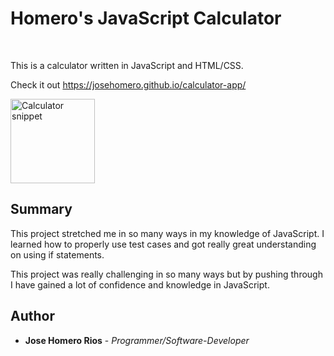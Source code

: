 # Homero's JavaScript Calculator

<br>

This is a calculator written in JavaScript and HTML/CSS.

Check it out https://josehomero.github.io/calculator-app/

<img width="135" alt="Calculator snippet" src="https://user-images.githubusercontent.com/58618050/80551613-dfad9f80-8978-11ea-8e75-7379c1974445.PNG">

## Summary

This project stretched me in so many ways in my knowledge of JavaScript. I learned how to properly use test cases and got really great understanding on using if statements.

This project was really challenging in so many ways but by pushing through I have gained a lot of confidence and knowledge in JavaScript.

## Author

* **Jose Homero Rios** - *Programmer/Software-Developer*